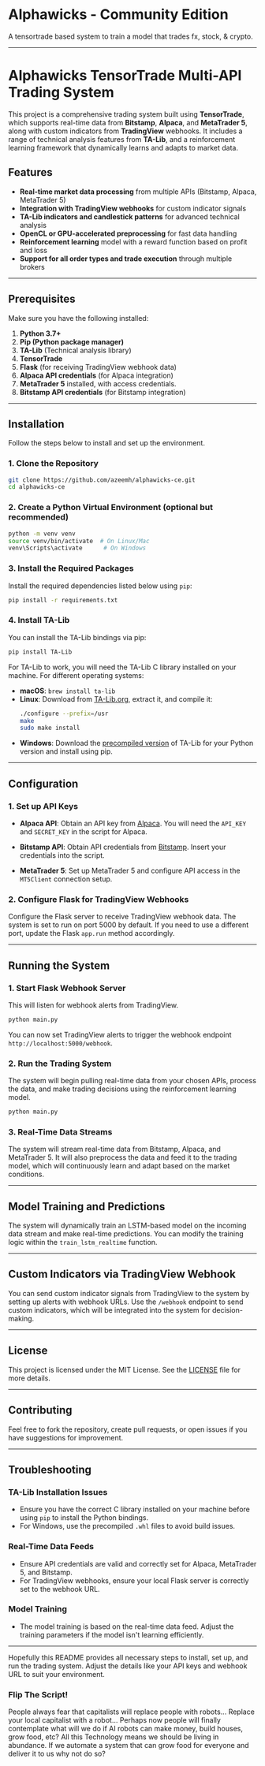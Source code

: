 # Alphawicks - Community Edition
A tensortrade based system to train a model that trades fx, stock, &amp; crypto.

---

# Alphawicks TensorTrade Multi-API Trading System

This project is a comprehensive trading system built using **TensorTrade**, which supports real-time data from **Bitstamp**, **Alpaca**, and **MetaTrader 5**, along with custom indicators from **TradingView** webhooks. It includes a range of technical analysis features from **TA-Lib**, and a reinforcement learning framework that dynamically learns and adapts to market data.

## Features
- **Real-time market data processing** from multiple APIs (Bitstamp, Alpaca, MetaTrader 5)
- **Integration with TradingView webhooks** for custom indicator signals
- **TA-Lib indicators and candlestick patterns** for advanced technical analysis
- **OpenCL or GPU-accelerated preprocessing** for fast data handling
- **Reinforcement learning** model with a reward function based on profit and loss
- **Support for all order types and trade execution** through multiple brokers

---

## Prerequisites

Make sure you have the following installed:

1. **Python 3.7+**
2. **Pip (Python package manager)**
3. **TA-Lib** (Technical analysis library)
4. **TensorTrade**
5. **Flask** (for receiving TradingView webhook data)
6. **Alpaca API credentials** (for Alpaca integration)
7. **MetaTrader 5** installed, with access credentials.
8. **Bitstamp API credentials** (for Bitstamp integration)

---

## Installation

Follow the steps below to install and set up the environment.

### 1. Clone the Repository

```bash
git clone https://github.com/azeemh/alphawicks-ce.git
cd alphawicks-ce
```

### 2. Create a Python Virtual Environment (optional but recommended)

```bash
python -m venv venv
source venv/bin/activate  # On Linux/Mac
venv\Scripts\activate      # On Windows
```

### 3. Install the Required Packages

Install the required dependencies listed below using `pip`:

```bash
pip install -r requirements.txt
```

### 4. Install TA-Lib

You can install the TA-Lib bindings via pip:

```bash
pip install TA-Lib
```

For TA-Lib to work, you will need the TA-Lib C library installed on your machine. For different operating systems:

- **macOS**: `brew install ta-lib`
- **Linux**: Download from [TA-Lib.org](https://www.ta-lib.org/hdr_dw.html), extract it, and compile it:
  ```bash
  ./configure --prefix=/usr
  make
  sudo make install
  ```
- **Windows**: Download the [precompiled version](https://www.lfd.uci.edu/~gohlke/pythonlibs/#ta-lib) of TA-Lib for your Python version and install using pip.

---

## Configuration

### 1. Set up API Keys
- **Alpaca API**: Obtain an API key from [Alpaca](https://alpaca.markets/). You will need the `API_KEY` and `SECRET_KEY` in the script for Alpaca.
  
- **Bitstamp API**: Obtain API credentials from [Bitstamp](https://www.bitstamp.net/). Insert your credentials into the script.

- **MetaTrader 5**: Set up MetaTrader 5 and configure API access in the `MT5Client` connection setup.

### 2. Configure Flask for TradingView Webhooks

Configure the Flask server to receive TradingView webhook data. The system is set to run on port 5000 by default. If you need to use a different port, update the Flask `app.run` method accordingly.

---

## Running the System

### 1. Start Flask Webhook Server

This will listen for webhook alerts from TradingView.

```bash
python main.py
```

You can now set TradingView alerts to trigger the webhook endpoint `http://localhost:5000/webhook`.

### 2. Run the Trading System

The system will begin pulling real-time data from your chosen APIs, process the data, and make trading decisions using the reinforcement learning model.

```bash
python main.py
```

### 3. Real-Time Data Streams

The system will stream real-time data from Bitstamp, Alpaca, and MetaTrader 5. It will also preprocess the data and feed it to the trading model, which will continuously learn and adapt based on the market conditions.

---

## Model Training and Predictions

The system will dynamically train an LSTM-based model on the incoming data stream and make real-time predictions. You can modify the training logic within the `train_lstm_realtime` function.

---

## Custom Indicators via TradingView Webhook

You can send custom indicator signals from TradingView to the system by setting up alerts with webhook URLs. Use the `/webhook` endpoint to send custom indicators, which will be integrated into the system for decision-making.

---

## License

This project is licensed under the MIT License. See the [LICENSE](LICENSE) file for more details.

---

## Contributing

Feel free to fork the repository, create pull requests, or open issues if you have suggestions for improvement.

---

## Troubleshooting

### TA-Lib Installation Issues
- Ensure you have the correct C library installed on your machine before using `pip` to install the Python bindings.
- For Windows, use the precompiled `.whl` files to avoid build issues.

### Real-Time Data Feeds
- Ensure API credentials are valid and correctly set for Alpaca, MetaTrader 5, and Bitstamp.
- For TradingView webhooks, ensure your local Flask server is correctly set to the webhook URL.

### Model Training
- The model training is based on the real-time data feed. Adjust the training parameters if the model isn't learning efficiently.

---

Hopefully this README provides all necessary steps to install, set up, and run the trading system. Adjust the details like your API keys and webhook URL to suit your environment.

### Flip The Script!
People always fear that capitalists will replace people with robots...
Replace your local capitalist with a robot...
Perhaps now people will finally contemplate what will we do if AI robots can make money, build houses, grow food, etc? 
All this Technology means we should be living in abundance. If we automate a system that can grow food for everyone and deliver it to us why not do so?
